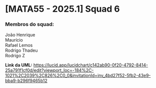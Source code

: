 # [MATA55 - 2025.1] Squad 6

### Membros do squad:
João Henrique  
Maurício  
Rafael Lemos  
Rodrigo Thadeu  
Rodrigo Z  

**Link da UML:** https://lucid.app/lucidchart/c142ab90-0f20-4792-8414-25a791f1cf0d/edit?viewport_loc=-184%2C-1021%2C2039%2C826%2C0_0&invitationId=inv_4bd27f52-5fb2-43e9-bba9-b296f9465b12
